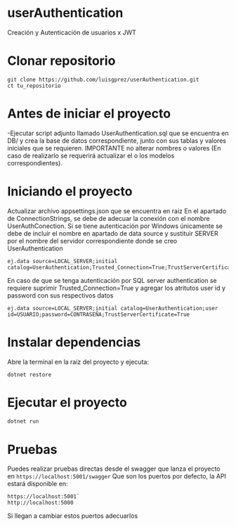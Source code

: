 # userAuthentication
Creación y Autenticación de usuarios x JWT

# Clonar repositorio
```
git clone https://github.com/luisgprez/userAuthentication.git
ct tu_repositorio
```

# Antes de iniciar el proyecto
-Ejecutar script adjunto llamado UserAuthentication.sql que se encuentra en DB/ y crea la base de datos correspondiente, junto con sus tablas y valores iniciales que se requieren.
IMPORTANTE no alterar nombres o valores (En caso de realizarlo se requerirá actualizar el o los modelos correspondientes).

# Iniciando el proyecto
Actualizar archivo appsettings.json que se encuentra en raiz
En el apartado de ConnectionStrings, se debe de adecuar la conexión con el nombre UserAuthConection.
Si se tiene autenticación por Windows únicamente se debe de incluir el nombre en apartado de data source y sustituir SERVER por el nombre del servidor correspondiente donde se creo UserAuthentication
```
ej.data source=LOCAL_SERVER;initial catalog=UserAuthentication;Trusted_Connection=True;TrustServerCertificate=True
```
En caso de que se tenga autenticación por SQL server authentication se requiere suprimir Trusted_Connection=True y agregar los atritutos user id y password con sus respectivos datos
```
ej.data source=LOCAL_SERVER;initial catalog=UserAuthentication;user id=USUARIO;password=CONTRASEÑA;TrustServerCertificate=True
```

# Instalar dependencias
Abre la terminal en la raíz del proyecto y ejecuta:
```
dotnet restore
```

# Ejecutar el proyecto
```bash
dotnet run
```

# Pruebas
Puedes realizar pruebas directas desde el swagger que lanza el proyecto en 
`https://localhost:5001/swagger`
Que son los puertos por defecto, la API estará disponible en:  
```
https://localhost:5001`
http://localhost:5000
```
Si llegan a cambiar estos puertos adecuarlos
